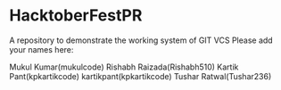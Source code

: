 # HacktoberFestPR
A repository to demonstrate the working system of GIT VCS
Please add your names here:

Mukul Kumar(mukulcode)
Rishabh Raizada(Rishabh510)
Kartik Pant(kpkartikcode)
kartikpant(kpkartikcode)
Tushar Ratwal(Tushar236)
